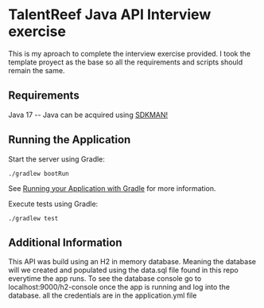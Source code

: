 # TalentReef Java API Interview exercise

This is my aproach to complete the interview exercise provided. I took the template proyect as the base so all the requirements and scripts should remain the same.

## Requirements

Java 17 -- Java can be acquired using [SDKMAN!](https://sdkman.io/)

## Running the Application

Start the server using Gradle:

```shell
./gradlew bootRun
```

See [Running your Application with Gradle](https://docs.spring.io/spring-boot/docs/current/gradle-plugin/reference/htmlsingle/#running-your-application) for more information.

Execute tests using Gradle:

```shell
./gradlew test
```

## Additional Information

This API was build using an H2 in memory database. Meaning the database will we created and populated using the data.sql file found in this repo everytime the app runs.
To see the database console go to localhost:9000/h2-console once the app is running and log into the database. all the credentials are in the application.yml file

